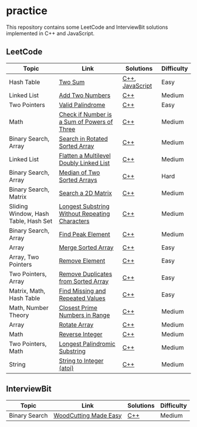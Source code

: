 # practice

This repository contains some LeetCode and InterviewBit solutions implemented in C++ and JavaScript.

## LeetCode

| Topic                                | Link                                                                                                                            | Solutions                                                                                       | Difficulty |
| ------------------------------------ | ------------------------------------------------------------------------------------------------------------------------------- | ----------------------------------------------------------------------------------------------- | ---------- |
| Hash Table                           | [Two Sum](https://leetcode.com/problems/two-sum/)                                                                               | [C++](./C++/solutions_1/solutions_1.hpp), [JavaScript](./JavaScript/solutions_1/solutions_1.js) | Easy       |
| Linked List                          | [Add Two Numbers](https://leetcode.com/problems/add-two-numbers/)                                                               | [C++](./C++/solutions_2/solutions_2.hpp)                                                        | Medium     |
| Two Pointers                         | [Valid Palindrome](https://leetcode.com/problems/valid-palindrome/)                                                             | [C++](./C++/solutions_125/solutions_125.hpp)                                                    | Easy       |
| Math                                 | [Check if Number is a Sum of Powers of Three](https://leetcode.com/problems/check-if-number-is-a-sum-of-powers-of-three/)       | [C++](./C++/solutions_1780/solutions_1780.hpp)                                                  | Medium     |
| Binary Search, Array                 | [Search in Rotated Sorted Array](https://leetcode.com/problems/search-in-rotated-sorted-array/)                                 | [C++](./C++/solutions_33/solutions_33.hpp)                                                      | Medium     |
| Linked List                          | [Flatten a Multilevel Doubly Linked List](https://leetcode.com/problems/flatten-a-multilevel-doubly-linked-list/)               | [C++](./C++/solutions_430/solutions_430.hpp)                                                    | Medium     |
| Binary Search, Array                 | [Median of Two Sorted Arrays](https://leetcode.com/problems/median-of-two-sorted-arrays/)                                       | [C++](./C++/solutions_4/solutions_4.hpp)                                                        | Hard       |
| Binary Search, Matrix                | [Search a 2D Matrix](https://leetcode.com/problems/search-a-2d-matrix/)                                                         | [C++](./C++/solutions_74/solutions_74.hpp)                                                      | Medium     |
| Sliding Window, Hash Table, Hash Set | [Longest Substring Without Repeating Characters](https://leetcode.com/problems/longest-substring-without-repeating-characters/) | [C++](./C++/solutions_3/solutions_3.hpp)                                                        | Medium     |
| Binary Search, Array                 | [Find Peak Element](https://leetcode.com/problems/find-peak-element/)                                                           | [C++](./C++/solutions_162/solutions_162.hpp)                                                    | Medium     |
| Array                                | [Merge Sorted Array](https://leetcode.com/problems/merge-sorted-array/)                                                         | [C++](./C++/solutions_88/solutions_88.hpp)                                                      | Easy       |
| Array, Two Pointers                  | [Remove Element](https://leetcode.com/problems/remove-element/)                                                                 | [C++](./C++/solutions_27/solutions_27.hpp)                                                      | Easy       |
| Two Pointers, Array                  | [Remove Duplicates from Sorted Array](https://leetcode.com/problems/remove-duplicates-from-sorted-array/)                       | [C++](./C++/solutions_26/solutions_26.hpp)                                                      | Easy       |
| Matrix, Math, Hash Table             | [Find Missing and Repeated Values](https://leetcode.com/problems/find-missing-and-repeated-values/)                             | [C++](./C++/solutions_2965/solutions_2965.hpp)                                                  | Easy       |
| Math, Number Theory                  | [Closest Prime Numbers in Range](https://leetcode.com/problems/closest-prime-numbers-in-range/)                                 | [C++](./C++/solutions_2523/solutions_2523.hpp)                                                  | Medium     |
| Array                                | [Rotate Array](https://leetcode.com/problems/rotate-array/)                                                                     | [C++](./C++/solutions_189/solutions_189.hpp)                                                    | Medium     |
| Math                                 | [Reverse Integer](https://leetcode.com/problems/reverse-integer/)                                                               | [C++](./C++/solutions_7/solutions_7.hpp)                                                        | Medium     |
| Two Pointers, Math                   | [Longest Palindromic Substring](https://leetcode.com/problems/longest-palindromic-substring/)                                   | [C++](./C++/solutions_5/solutions_5.hpp)                                                        | Medium     |
| String                               | [String to Integer (atoi)](https://leetcode.com/problems/string-to-integer-atoi/)                                               | [C++](./C++/solutions_8/solutions_8.hpp)                                                        | Medium     |

## InterviewBit

| Topic         | Link                                                                                  | Solutions                                                    | Difficulty |
| ------------- | ------------------------------------------------------------------------------------- | ------------------------------------------------------------ | ---------- |
| Binary Search | [WoodCutting Made Easy](https://www.interviewbit.com/problems/woodcutting-made-easy/) | [C++](./C++/solutions_woodcutting/solutions_woodcutting.hpp) | Medium     |
